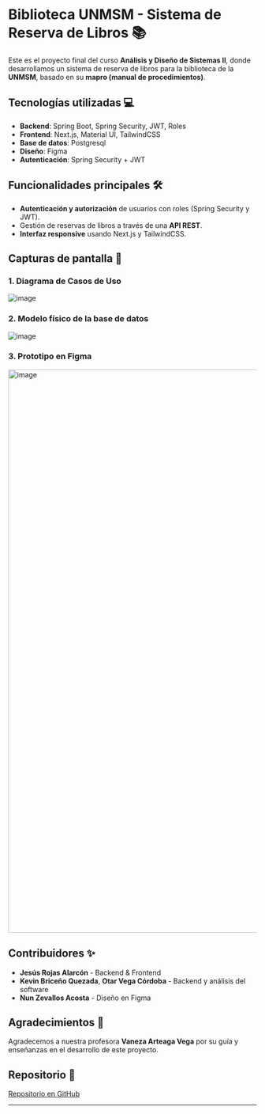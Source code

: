 # Biblioteca UNMSM - Sistema de Reserva de Libros 📚

Este es el proyecto final del curso **Análisis y Diseño de Sistemas II**, donde desarrollamos un sistema de reserva de libros para la biblioteca de la **UNMSM**, basado en su **mapro (manual de procedimientos)**.

## Tecnologías utilizadas 💻
- **Backend**: Spring Boot, Spring Security, JWT, Roles
- **Frontend**: Next.js, Material UI, TailwindCSS
- **Base de datos**: Postgresql
- **Diseño**: Figma
- **Autenticación**: Spring Security + JWT

## Funcionalidades principales 🛠️
- **Autenticación y autorización** de usuarios con roles (Spring Security y JWT).
- Gestión de reservas de libros a través de una **API REST**.
- **Interfaz responsive** usando Next.js y TailwindCSS.

## Capturas de pantalla 📸
### 1. Diagrama de Casos de Uso
![image](https://github.com/user-attachments/assets/98d4b76c-5e02-4696-893f-c42126f57a9b)

### 2. Modelo físico de la base de datos
![image](https://github.com/user-attachments/assets/17c4bcf1-662f-41cc-a4c1-453d8032267a)

### 3. Prototipo en Figma
<img width="1139" alt="image" src="https://github.com/user-attachments/assets/2f3803c0-7812-4992-a7b5-fa67e95c7b84">


## Contribuidores ✨
- **Jesús Rojas Alarcón** - Backend & Frontend
- **Kevin Briceño Quezada**, **Otar Vega Córdoba** - Backend y análisis del software
- **Nun Zevallos Acosta** - Diseño en Figma

## Agradecimientos 🙌
Agradecemos a nuestra profesora **Vaneza Arteaga Vega** por su guía y enseñanzas en el desarrollo de este proyecto.

## Repositorio 📂
[Repositorio en GitHub](https://github.com/jesusrdev/biblioteca-unmsm)

---

